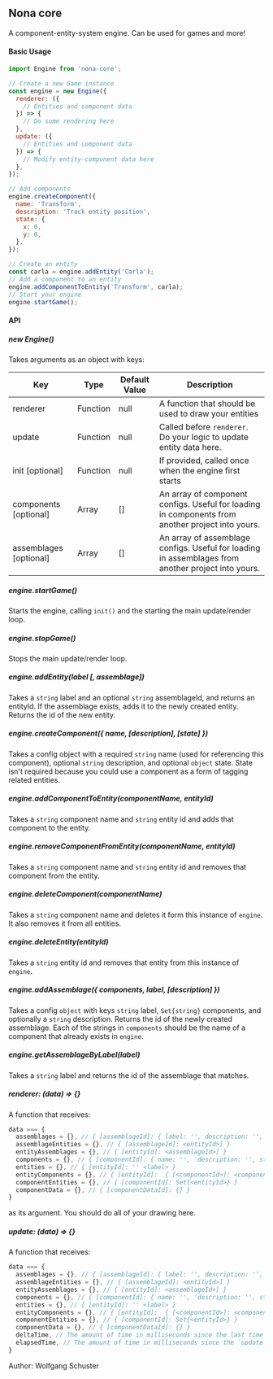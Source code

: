 ## Nona core
A component-entity-system engine. Can be used for games and more!

#### Basic Usage
```Javascript
import Engine from 'nona-core';

// Create a new Game instance
const engine = new Engine({
  renderer: ({
    // Entities and component data
  }) => {
    // Do some rendering here
  },
  update: ({
    // Entities and component data
  }) => {
    // Modify entity-component data here
  },
});

// Add components
engine.createComponent({
  name: 'Transform',
  description: 'Track entity position',
  state: {
    x: 0,
    y: 0,
  },
});

// Create an entity
const carla = engine.addEntity('Carla');
// Add a component to an entity
engine.addComponentToEntity('Transform', carla);
// Start your engine
engine.startGame();
```

#### API
##### new Engine()
Takes arguments as an object with keys:

| Key | Type | Default Value | Description |
| --- | --- | --- | --- |
| renderer | Function | null | A function that should be used to draw your entities |
| update | Function | null | Called before `renderer`. Do your logic to update entity data here. |
| init [optional] | Function | null | If provided, called once when the engine first starts |
| components [optional] | Array | [] | An array of component configs. Useful for loading in components from another project into yours. |
| assemblages [optional] | Array | [] | An array of assemblage configs. Useful for loading in assemblages from another project into yours. |

##### engine.startGame()
Starts the engine, calling `init()` and the starting the main update/render loop.

##### engine.stopGame()
Stops the main update/render loop.

##### engine.addEntity(label [, assemblage])
Takes a `string` label and an optional `string` assemblageId, and returns an entityId. If the assemblage exists, adds it to the newly created entity. Returns the id of the new entity.

##### engine.createComponent({ name, [description], [state] })
Takes a config object with a required `string` name (used for referencing this component), optional `string` description, and optional `object` state. State isn't required because you could use a component as a form of tagging related entities.

##### engine.addComponentToEntity(componentName, entityId)
Takes a `string` component name and `string` entity id and adds that component to the entity.

##### engine.removeComponentFromEntity(componentName, entityId)
Takes a `string` component name and `string` entity id and removes that component from the entity.

##### engine.deleteComponent(componentName)
Takes a `string` component name and deletes it form this instance of `engine`. It also removes it from all entities.

##### engine.deleteEntity(entityId)
Takes a `string` entity id and removes that entity from this instance of `engine`.

##### engine.addAssemblage({ components, label, [description] })
Takes a config `object` with keys `string` label, `Set{string}` components, and optionally a `string` description. Returns the id of the newly created assemblage. Each of the strings in `components` should be the name of a component that already exists in `engine`.

##### engine.getAssemblageByLabel(label)
Takes a `string` label and returns the id of the assemblage that matches.

##### renderer: (data) => {}
A function that receives:
```javascript
data === {
  assemblages = {}, // { [assemblageId]: { label: '', description: '', components: Set{<componentId>} } }
  assemblageEntities = {}, // { [assemblageId]: <entityId>] }
  entityAssemblages = {}, // { [entityId]: <assemblageId>] }
  components = {}, // { [componentId]: { name: '', 'description: '', state: {} } }
  entities = {}, // { [entityId]: '' <label> }
  entityComponents = {}, // { [entityId]:  { [<componentId>]: <componentDataId> } }
  componentEntities = {}, // { [componentId]: Set{<entityId>} }
  componentData = {}, // { [componentDataId]: {} }
}
```
as its argument. You should do all of your drawing here.

##### update: (data) => {}
A function that receives:
```javascript
data === {
  assemblages = {}, // { [assemblageId]: { label: '', description: '', components: Set{<componentId>} } }
  assemblageEntities = {}, // { [assemblageId]: <entityId>] }
  entityAssemblages = {}, // { [entityId]: <assemblageId>] }
  components = {}, // { [componentId]: { name: '', 'description: '', state: {} } }
  entities = {}, // { [entityId]: '' <label> }
  entityComponents = {}, // { [entityId]:  { [<componentId>]: <componentDataId> } }
  componentEntities = {}, // { [componentId]: Set{<entityId>} }
  componentData = {}, // { [componentDataId]: {} }
  deltaTime, // The amount of time in milliseconds since the last time `update` was called
  elapsedTime, // The amount of time in milliseconds since the `update` was first called
}
```

Author: Wolfgang Schuster
